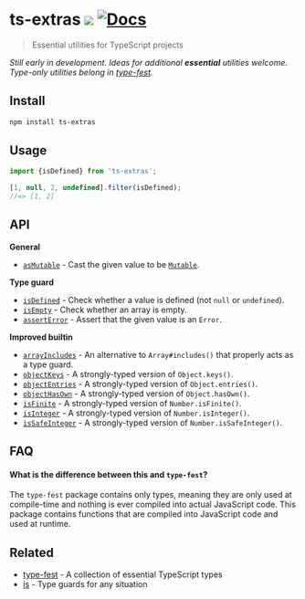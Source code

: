 # ts-extras [![](https://img.shields.io/badge/unicorn-approved-ff69b4.svg)](https://giphy.com/gifs/illustration-rainbow-unicorn-26AHG5KGFxSkUWw1i) <!-- Hidden until they actually show some useful info [![npm dependents](https://badgen.net/npm/dependents/ts-extras)](https://www.npmjs.com/package/ts-extras?activeTab=dependents) [![npm downloads](https://badgen.net/npm/dt/ts-extras)](https://www.npmjs.com/package/ts-extras) --> [![Docs](https://paka.dev/badges/v0/cute.svg)](https://paka.dev/npm/ts-extras)

> Essential utilities for TypeScript projects

*Still early in development. Ideas for additional **essential** utilities welcome. Type-only utilities belong in [type-fest](https://github.com/sindresorhus/type-fest).*

## Install

```sh
npm install ts-extras
```

## Usage

```js
import {isDefined} from 'ts-extras';

[1, null, 2, undefined].filter(isDefined);
//=> [1, 2]
```

## API

**General**

- [`asMutable`](source/as-mutable.ts) - Cast the given value to be [`Mutable`](https://github.com/sindresorhus/type-fest/blob/main/source/mutable.d.ts).

**Type guard**

- [`isDefined`](source/is-defined.ts) - Check whether a value is defined (not `null` or `undefined`).
- [`isEmpty`](source/is-empty.ts) - Check whether an array is empty.
- [`assertError`](source/assert-error.ts) - Assert that the given value is an `Error`.

**Improved builtin**

- [`arrayIncludes`](source/array-includes.ts) - An alternative to `Array#includes()` that properly acts as a type guard.
- [`objectKeys`](source/object-keys.ts) - A strongly-typed version of `Object.keys()`.
- [`objectEntries`](source/object-entries.ts) - A strongly-typed version of `Object.entries()`.
- [`objectHasOwn`](source/object-has-own.ts) - A strongly-typed version of `Object.hasOwn()`.
- [`isFinite`](source/is-finite.ts) - A strongly-typed version of `Number.isFinite()`.
- [`isInteger`](source/is-integer.ts) - A strongly-typed version of `Number.isInteger()`.
- [`isSafeInteger`](source/is-safe-integer.ts) - A strongly-typed version of `Number.isSafeInteger()`.

## FAQ

#### What is the difference between this and `type-fest`?

The `type-fest` package contains only types, meaning they are only used at compile-time and nothing is ever compiled into actual JavaScript code. This package contains functions that are compiled into JavaScript code and used at runtime.

## Related

- [type-fest](https://github.com/sindresorhus/type-fest) - A collection of essential TypeScript types
- [is](https://github.com/sindresorhus/is) - Type guards for any situation
